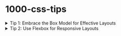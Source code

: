 # 1000-css-tips

<details>
<summary>Tip 1: Embrace the Box Model for Effective Layouts</summary>
Understanding the CSS box model is crucial for arranging layout elements. It consists of four parts:

1. **Content**: The actual content of the box, where text and images appear.
2. **Padding**: Space between the content and the border.
3. **Border**: Encloses the padding and content.
4. **Margin**: Space between the border and other elements.

Here's a basic example:

```css
.box {
  width: 300px;
  padding: 10px;
  border: 5px solid black;
  margin: 15px;
}
```

This CSS will create a box of width 300px, with a padding of 10px around the content. It has a 5px solid black border and is spaced 15px away from other elements. By adjusting these properties, you can control the layout and spacing of elements on your webpage.
</details>

<details>
<summary>Tip 2: Use Flexbox for Responsive Layouts</summary>
Flexbox is a powerful CSS tool for creating fluid and dynamic layouts. It's especially useful for aligning items vertically or horizontally with minimal effort. Here's a basic example:

```css
.container {
  display: flex;
  justify-content: center;
  align-items: center;
}
.item {
  flex: 1; /* Each item will take equal width */
}

```

In this example:

- `display: flex;` activates Flexbox on the container.
- `justify-content: center;` aligns children elements horizontally at the center.
- `align-items: center;` aligns children elements vertically at the center.
- `flex: 1;` on an item makes it grow to fill the space evenly among siblings.

This setup is particularly useful for creating responsive designs, as Flexbox handles varying screen sizes gracefully.
</details>
